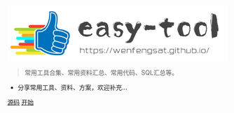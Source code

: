 ![logo](images/icon.png)

> 常用工具合集、常用资料汇总、常用代码、SQL汇总等。

* 分享常用工具、资料、方案，欢迎补充...

[源码](https://github.com/wenfengSAT/easy-tool)
[开始](README)